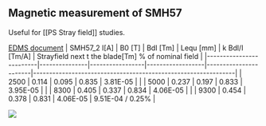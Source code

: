 ## Magnetic measurement of SMH57
Useful for [[PS Stray field]] studies.

[EDMS document](https://edms.cern.ch/ui/#!master/navigator/document?D:101029604:101029604:approvalAndComments)
|     SMH57_2     I[A]    |     B0 [T]    |     Bdl [Tm]    |     Lequ [mm]    |     k Bdl/I [Tm/A]    |     Strayfield next t the blade[Tm]     % of nominal field    |
|-------------------------|---------------|-----------------|------------------|-----------------------|---------------------------------------------------------------|
|     2500                |     0.114     |     0.095       |     0.835        |     3.81E-05          |                                                               |
|     5000                |     0.237     |     0.197       |     0.833        |     3.95E-05          |                                                               |
|     8300                |     0.405     |     0.337       |     0.834        |     4.06E-05          |                                                               |
|     9300                |     0.454     |     0.378       |     0.831        |     4.06E-05          |     9.51E-04 / 0.25%                                          |

![](https://codimd.web.cern.ch/uploads/upload_b94bb99a595ee71acad610df9c99b7cb.png)
